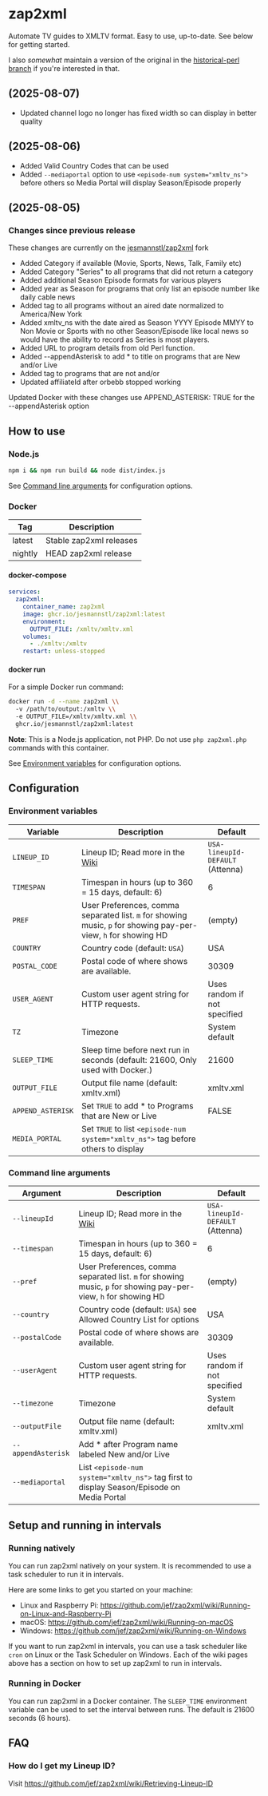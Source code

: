 # zap2xml

Automate TV guides to XMLTV format. Easy to use, up-to-date. See below for getting started.

I also *somewhat* maintain a version of the original in the [historical-perl branch](https://github.com/jef/zap2xml/tree/historical-perl) if you're interested in that.

## (2025-08-07)

* Updated channel logo no longer has fixed width so can display in better quality

## (2025-08-06)

* Added Valid Country Codes that can be used
* Added `--mediaportal` option to use `<episode-num system="xmltv_ns">` before others so Media Portal will display Season/Episode properly

## (2025-08-05)

### Changes since previous release

These changes are currently on the [jesmannstl/zap2xml](https://github.com/jesmannstl/zap2xml) fork

* Added Category if available (Movie, Sports, News, Talk, Family etc)
* Added Category "Series" to all programs that did not return a category
* Added additional Season Episode formats for various players
* Added year as Season for programs that only list an episode number like daily cable news
* Added <date> tag to all programs without an aired date normalized to America/New York
* Added xmltv_ns with the date aired as Season YYYY Episode MMYY to Non Movie or Sports with no other Season/Episode like local news so would have the ability to record as Series is most players.
* Added URL to program details from old Perl function.
* Added --appendAsterisk to add * to title on programs that are New and/or Live
* Added <previously-shown /> tag to programs that are not <New> and/or <Live>
* Updated affiliateId after orbebb stopped working

Updated Docker with these changes use APPEND_ASTERISK: TRUE for the --appendAsterisk option

## How to use

### Node.js

```bash
npm i && npm run build && node dist/index.js
```

See [Command line arguments](#command-line-arguments) for configuration options.

### Docker

| Tag     | Description             |
| ------- | ----------------------- |
| latest  | Stable zap2xml releases |
| nightly | HEAD zap2xml release    |

#### docker-compose

```yaml
services:
  zap2xml:
    container_name: zap2xml
    image: ghcr.io/jesmannstl/zap2xml:latest
    environment:
      OUTPUT_FILE: /xmltv/xmltv.xml
    volumes:
      - ./xmltv:/xmltv
    restart: unless-stopped
```

#### docker run

For a simple Docker run command:

```bash
docker run -d --name zap2xml \\
  -v /path/to/output:/xmltv \\
  -e OUTPUT_FILE=/xmltv/xmltv.xml \\
  ghcr.io/jesmannstl/zap2xml:latest
```

**Note**: This is a Node.js application, not PHP. Do not use `php zap2xml.php` commands with this container.

See [Environment variables](#environment-variables) for configuration options.

## Configuration

### Environment variables

| Variable          | Description                                                                                                     | Default                          |
| ----------------- | --------------------------------------------------------------------------------------------------------------- | -------------------------------- |
| `LINEUP_ID`       | Lineup ID; Read more in the [Wiki](https://github.com/jef/zap2xml/wiki/Retrieving-Lineup-ID)                    | `USA-lineupId-DEFAULT` (Attenna) |
| `TIMESPAN`        | Timespan in hours (up to 360 = 15 days, default: 6)                                                             | 6                                |
| `PREF`            | User Preferences, comma separated list. `m` for showing music, `p` for showing pay-per-view, `h` for showing HD | (empty)                          |
| `COUNTRY`         | Country code (default: `USA`)                                                                                   | USA                              |
| `POSTAL_CODE`     | Postal code of where shows are available.                                                                       | 30309                            |
| `USER_AGENT`      | Custom user agent string for HTTP requests.                                                                     | Uses random if not specified     |
| `TZ`              | Timezone                                                                                                        | System default                   |
| `SLEEP_TIME`      | Sleep time before next run in seconds (default: 21600, Only used with Docker.)                                  | 21600                            |
| `OUTPUT_FILE`     | Output file name (default: xmltv.xml)                                                                           | xmltv.xml                        |
| `APPEND_ASTERISK` | Set `TRUE` to add * to Programs that are New or Live                                                            | FALSE                            |
| `MEDIA_PORTAL`    | Set `TRUE` to list `<episode-num system="xmltv_ns">` tag before others to display   |                                  | 

### Command line arguments

| Argument           | Description                                                                                                     | Default                          |
| -----------------  | --------------------------------------------------------------------------------------------------------------- | -------------------------------- |
| `--lineupId`       | Lineup ID; Read more in the [Wiki](https://github.com/jef/zap2xml/wiki/Retrieving-Lineup-ID)                    | `USA-lineupId-DEFAULT` (Attenna) |
| `--timespan`       | Timespan in hours (up to 360 = 15 days, default: 6)                                                             | 6                                |
| `--pref`           | User Preferences, comma separated list. `m` for showing music, `p` for showing pay-per-view, `h` for showing HD | (empty)                          |
| `--country`        | Country code (default: `USA`) see Allowed Country List for options                 | USA                              |
| `--postalCode`     | Postal code of where shows are available.                                                                       | 30309                            |
| `--userAgent`      | Custom user agent string for HTTP requests.                                                                     | Uses random if not specified     |
| `--timezone`       | Timezone                                                                                                        | System default                   |
| `--outputFile`     | Output file name (default: xmltv.xml)                                                                           | xmltv.xml                        |
| `--appendAsterisk` | Add * after Program name labeled New and/or Live                                                                |                                  |
| `--mediaportal`    | List `<episode-num system="xmltv_ns">` tag first to display Season/Episode on Media Portal                      |                                  |

## Setup and running in intervals

### Running natively

You can run zap2xml natively on your system. It is recommended to use a task scheduler to run it in intervals.

Here are some links to get you started on your machine:

* Linux and Raspberry Pi: https://github.com/jef/zap2xml/wiki/Running-on-Linux-and-Raspberry-Pi
* macOS: https://github.com/jef/zap2xml/wiki/Running-on-macOS
* Windows: https://github.com/jef/zap2xml/wiki/Running-on-Windows

If you want to run zap2xml in intervals, you can use a task scheduler like `cron` on Linux or the Task Scheduler on Windows. Each of the wiki pages above has a section on how to set up zap2xml to run in intervals.

### Running in Docker

You can run zap2xml in a Docker container. The `SLEEP_TIME` environment variable can be used to set the interval between runs. The default is 21600 seconds (6 hours).

## FAQ

### How do I get my Lineup ID?

Visit https://github.com/jef/zap2xml/wiki/Retrieving-Lineup-ID



